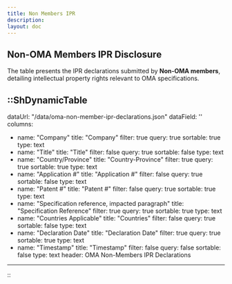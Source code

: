 ```yaml
---
title: Non Members IPR
description:
layout: doc
---
```


## Non-OMA Members IPR Disclosure
The table presents the IPR declarations submitted by **Non-OMA members**, detailing intellectual property rights relevant to OMA specifications.

::ShDynamicTable
---
dataUrl: "/data/oma-non-member-ipr-declarations.json"
dataField: ''
columns:
  - name: "Company"
    title: "Company"
    filter: true
    query: true
    sortable: true
    type: text
  - name: "Title"
    title: "Title"
    filter: false
    query: true
    sortable: false
    type: text
  - name: "Country\/Province"
    title: "Country-Province"
    filter: true
    query: true
    sortable: true
    type: text
  - name: "Application #"
    title: "Application #"
    filter: false
    query: true
    sortable: false
    type: text
  - name: "Patent #"
    title: "Patent #"
    filter: false
    query: true
    sortable: true
    type: text
  - name: "Specification reference, impacted paragraph"
    title: "Specification Reference"
    filter: true
    query: true
    sortable: true
    type: text
  - name: "Countries Applicable"
    title: "Countries"
    filter: false
    query: true
    sortable: false
    type: text
  - name: "Declaration Date"
    title: "Declaration Date"
    filter: true
    query: true
    sortable: true
    type: text
  - name: "Timestamp"
    title: "Timestamp"
    filter: false
    query: false
    sortable: false
    type: text
header: OMA Non-Members IPR Declarations
---
::